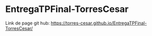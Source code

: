 # EntregaTPFinal-TorresCesar

Link de page git hub: https://torres-cesar.github.io/EntregaTPFinal-TorresCesar/
